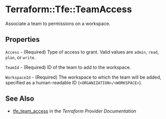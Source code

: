 # Terraform::Tfe::TeamAccess

Associate a team to permissions on a workspace.

## Properties

`Access` - (Required) Type of access to grant. Valid values are `admin`,
`read`, `plan`, or `write`.

`TeamId` - (Required) ID of the team to add to the workspace.

`WorkspaceId` - (Required) The workspace to which the team will be added,
specified as a human-readable ID (`<ORGANIZATION>/<WORKSPACE>`).


## See Also

* [tfe_team_access](https://www.terraform.io/docs/providers/tfe/r/team_access.html) in the _Terraform Provider Documentation_